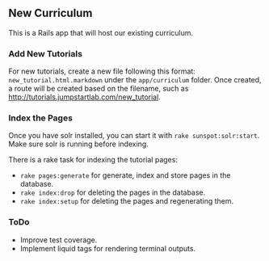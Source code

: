 ## New Curriculum

This is a Rails app that will host our existing curriculum.

### Add New Tutorials

For new tutorials, create a new file following this format: `new_tutorial.html.markdown` under the `app/curriculum` folder. Once created, a route will be created based on the filename, such as http://tutorials.jumpstartlab.com/new_tutorial.

### Index the Pages

Once you have solr installed, you can start it with `rake sunspot:solr:start`. Make sure solr is running before indexing.

There is a rake task for indexing the tutorial pages:

* `rake pages:generate` for generate, index and store pages in the database.
* `rake index:drop` for deleting the pages in the database.
* `rake index:setup` for deleting the pages and regenerating them.

### ToDo

* Improve test coverage.
* Implement liquid tags for rendering terminal outputs.
